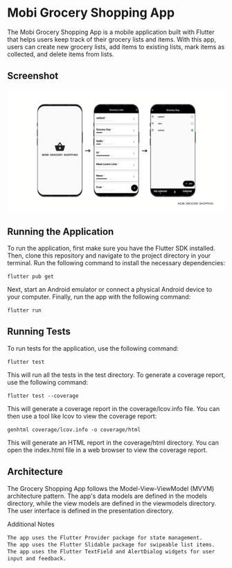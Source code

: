 # Mobi Grocery Shopping App

The Mobi Grocery Shopping App is a mobile application built with Flutter that helps users keep track of their grocery lists and items. With this app, users can create new grocery lists, add items to existing lists, mark items as collected, and delete items from lists.

## Screenshot

![app shot](app_screenshot.png?raw=true 'Mobi Grocery Shopping')

## Running the Application

To run the application, first make sure you have the Flutter SDK installed. Then, clone this repository and navigate to the project directory in your terminal. Run the following command to install the necessary dependencies:

    flutter pub get

Next, start an Android emulator or connect a physical Android device to your computer. Finally, run the app with the following command:

    flutter run

## Running Tests

To run tests for the application, use the following command:

    flutter test

This will run all the tests in the test directory. To generate a coverage report, use the following command:

    flutter test --coverage

This will generate a coverage report in the coverage/lcov.info file. You can then use a tool like lcov to view the coverage report:

    genhtml coverage/lcov.info -o coverage/html

This will generate an HTML report in the coverage/html directory. You can open the index.html file in a web browser to view the coverage report.

## Architecture

The Grocery Shopping App follows the Model-View-ViewModel (MVVM) architecture pattern. The app's data models are defined in the models directory, while the view models are defined in the viewmodels directory. The user interface is defined in the presentation directory.

Additional Notes

    The app uses the Flutter Provider package for state management.
    The app uses the Flutter Slidable package for swipeable list items.
    The app uses the Flutter TextField and AlertDialog widgets for user input and feedback.
